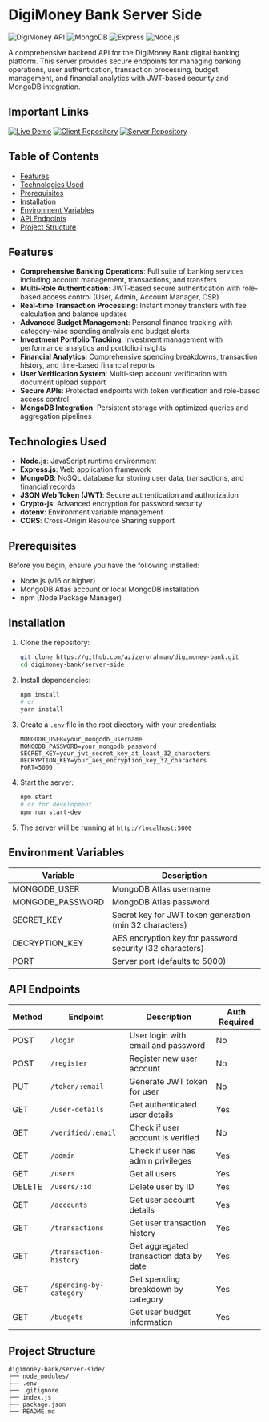 # DigiMoney Bank Server Side

![DigiMoney API](https://img.shields.io/badge/DigiMoney-API-blue)
![MongoDB](https://img.shields.io/badge/MongoDB-4.4+-green)
![Express](https://img.shields.io/badge/Express-4.18+-orange)
![Node.js](https://img.shields.io/badge/Node.js-16+-brightgreen)

A comprehensive backend API for the DigiMoney Bank digital banking platform. This server provides secure endpoints for managing banking operations, user authentication, transaction processing, budget management, and financial analytics with JWT-based security and MongoDB integration.

## Important Links

[![Live Demo](https://img.shields.io/badge/Live_Demo-Visit_Site-2ea44f?style=for-the-badge&logo=vercel)](https://digimoney-bank.netlify.app/)
[![Client Repository](https://img.shields.io/badge/Client_Code-GitHub-blue?style=for-the-badge&logo=github)](https://github.com/azizerorahman/digimoney-bank/tree/main/client-side)
[![Server Repository](https://img.shields.io/badge/Server_Code-GitHub-blue?style=for-the-badge&logo=github)](https://github.com/azizerorahman/digimoney-bank/tree/main/server-side)

## Table of Contents

- [Features](#features)
- [Technologies Used](#technologies-used)
- [Prerequisites](#prerequisites)
- [Installation](#installation)
- [Environment Variables](#environment-variables)
- [API Endpoints](#api-endpoints)
- [Project Structure](#project-structure)

## Features

- **Comprehensive Banking Operations**: Full suite of banking services including account management, transactions, and transfers
- **Multi-Role Authentication**: JWT-based secure authentication with role-based access control (User, Admin, Account Manager, CSR)
- **Real-time Transaction Processing**: Instant money transfers with fee calculation and balance updates
- **Advanced Budget Management**: Personal finance tracking with category-wise spending analysis and budget alerts
- **Investment Portfolio Tracking**: Investment management with performance analytics and portfolio insights
- **Financial Analytics**: Comprehensive spending breakdowns, transaction history, and time-based financial reports
- **User Verification System**: Multi-step account verification with document upload support
- **Secure APIs**: Protected endpoints with token verification and role-based access control
- **MongoDB Integration**: Persistent storage with optimized queries and aggregation pipelines

## Technologies Used

- **Node.js**: JavaScript runtime environment
- **Express.js**: Web application framework
- **MongoDB**: NoSQL database for storing user data, transactions, and financial records
- **JSON Web Token (JWT)**: Secure authentication and authorization
- **Crypto-js**: Advanced encryption for password security
- **dotenv**: Environment variable management
- **CORS**: Cross-Origin Resource Sharing support

## Prerequisites

Before you begin, ensure you have the following installed:

- Node.js (v16 or higher)
- MongoDB Atlas account or local MongoDB installation
- npm (Node Package Manager)

## Installation

1. Clone the repository:

   ```bash
   git clone https://github.com/azizerorahman/digimoney-bank.git
   cd digimoney-bank/server-side
   ```

2. Install dependencies:

   ```bash
   npm install
   # or
   yarn install
   ```

3. Create a `.env` file in the root directory with your credentials:

   ```plaintext
   MONGODB_USER=your_mongodb_username
   MONGODB_PASSWORD=your_mongodb_password
   SECRET_KEY=your_jwt_secret_key_at_least_32_characters
   DECRYPTION_KEY=your_aes_encryption_key_32_characters
   PORT=5000
   ```

4. Start the server:

   ```bash
   npm start
   # or for development
   npm run start-dev
   ```

5. The server will be running at `http://localhost:5000`

## Environment Variables

| Variable | Description |
|----------|-------------|
| MONGODB_USER | MongoDB Atlas username |
| MONGODB_PASSWORD | MongoDB Atlas password |
| SECRET_KEY | Secret key for JWT token generation (min 32 characters) |
| DECRYPTION_KEY | AES encryption key for password security (32 characters) |
| PORT | Server port (defaults to 5000) |

## API Endpoints

| Method | Endpoint | Description | Auth Required |
|--------|----------|-------------|---------------|
| POST | `/login` | User login with email and password | No |
| POST | `/register` | Register new user account | No |
| PUT | `/token/:email` | Generate JWT token for user | No |
| GET | `/user-details` | Get authenticated user details | Yes |
| GET | `/verified/:email` | Check if user account is verified | No |
| GET | `/admin` | Check if user has admin privileges | Yes |
| GET | `/users` | Get all users | Yes |
| DELETE | `/users/:id` | Delete user by ID | Yes |
| GET | `/accounts` | Get user account details | Yes |
| GET | `/transactions` | Get user transaction history | Yes |
| GET | `/transaction-history` | Get aggregated transaction data by date | Yes |
| GET | `/spending-by-category` | Get spending breakdown by category | Yes |
| GET | `/budgets` | Get user budget information | Yes |

## Project Structure

```plaintext
digimoney-bank/server-side/
├── node_modules/
├── .env
├── .gitignore
├── index.js
├── package.json
└── README.md
```
